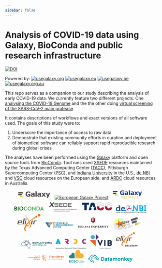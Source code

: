 ```yaml
---
sidebar: false
---
```

# Analysis of COVID-19 data using Galaxy, BioConda and public research infrastructure

[![DOI](https://zenodo.org/badge/240286467.svg)](https://zenodo.org/badge/latestdoi/240286467)

Powered by: [![usegalaxy.org](https://img.shields.io/static/v1?label=usegalaxy&message=org&color=green)](https://usegalaxy.org)
[![usegalaxy.eu](https://img.shields.io/static/v1?label=usegalaxy&message=eu&color=green)](https://usegalaxy.eu)
[![usegalaxy.be](https://img.shields.io/static/v1?label=usegalaxy&message=be&color=green)](https://usegalaxy.be)
[![usegalaxy.org.au](https://img.shields.io/static/v1?label=usegalaxy&message=org.au&color=green)](https://usegalaxy.org.au)


This repo serves as a companion to our study describing the analysis of early COVID-19 data.
We currently feature two different projects. One [analysing the COVID-19 Genome](./genomics) and the the other doing [virtual screening of the SARS-CoV-2 main protease](./cheminformatics).

It contains descriptions of workflows and exact versions of all software used. The goals of this study were to:

 1. Underscore the importance of access to raw data
 2. Demonstrate that existing community efforts in curation and deployment of biomedical software can reliably support rapid reproducible research during global crises

 The analyses have been performed using the [Galaxy](http://galaxyproject.org) platform and open source tools from [BioConda](https://bioconda.github.io/).
 Tool runs used [XSEDE](https://www.xsede.org/) resources maintained by the Texas Advanced Computing Center ([TACC](https://www.tacc.utexas.edu/)),
 Pittsburgh Supercomputing Center ([PSC](https://www.psc.edu/)), and [Indiana University](https://jetstream-cloud.org/) 
 in the U.S., [de.NBI](https://www.denbi.de/) and [VSC](https://www.vscentrum.be) cloud resources on the European side, 
 and [ARDC](https://ardc.edu.au) cloud resources in Australia.

 <p align="center">
  <a href="https://galaxyproject.org">   <img src="./img/galaxy_logo.png" width= "22%" alt="Galaxy Project" /></a> &nbsp;
  <a href="https://galaxyproject.eu">    <img src="https://raw.githubusercontent.com/usegalaxy-eu/branding/master/galaxy-eu/galaxy-eu.256.png" width= "20%" alt="European Galaxy Project" /></a> &nbsp;
  <a href="https://https://usegalaxy-au.github.io/">    <img src="./img/galaxy_australia.png" width="20%" alt="Australian Galaxy Project" /></a> &nbsp;
  <a href="https://bioconda.org">        <img src="./genomics/img/bioconda_logo.png" width="20%" alt="bioconda" /></a> &nbsp;
  <a href="https://xsede.org">           <img src="./genomics/img/xsede_logo.png" width="20%" alt="XSEDE" /></a> &nbsp;
  <a href="https://www.tacc.utexas.edu"> <img src="./genomics/img/tacc_logo.png" width="20%" alt="TACC" /></a> &nbsp;
  <a href="https://www.denbi.de">        <img src="./genomics/img/denbi-logo-color.svg" width="20%" alt="de.NBI" /></a> &nbsp;
  <a href="https://elixir-europe.org">   <img src="./genomics/img/elixir_logo.png" width="15%" alt="ELIXIR" /></a> &nbsp;
  <a href="https://www.psc.edu">         <img src="./genomics/img/psc_logo.jpg" width="20%" alt="PSC" /></a> &nbsp;
  <a href="https://www.iu.edu">          <img src="./genomics/img/iu_logo.jpg" width="20%" alt="Indiana University" /></a> &nbsp;
  <a href="https://training.galaxyproject.org"> <img src="./genomics/img/gtn_logo.png" width="20%" alt="Galaxy Training Network" /></a> &nbsp;
  <a href="https://bioplatforms.com">    <img src="./genomics/img/bpa_logo.png" width="20%" alt="Bio Platforms Australia" /></a> &nbsp;
  <a href="https://ardc.ed.au">          <img src="./genomics/img/ardc_logo.png" width="20%" alt="Australian Research Data Commons" /></a> &nbsp;
  <a href="http://www.vib.be/">          <img src="./genomics/img/vib_tagline_pos_rgb.png" width="15%" alt="VIB" /></a> &nbsp;
  <a href="https://www.elixir-belgium.org">          <img src="./genomics/img/ELIXIR_BELGIUM_white_background.png" width="15%" alt="ELIXIR Belgium" /></a> &nbsp;
  <a href="https://www.vscentrum.be">          <img src="./genomics/img/VSC-logo.png" width="25%" alt="Vlaams Supercomputer Center" /></a> &nbsp;
  <a href="https://www.eosc-life.eu">          <img src="./genomics/img/eosclife.png" width="10%" alt="EOSC-Life" /></a> &nbsp;
  <a href="https://datamonkey.org">          <img src="./genomics/img/datamonkey.svg" alt="Datamonkey" width = "150px" /></a> &nbsp;
  </p>
